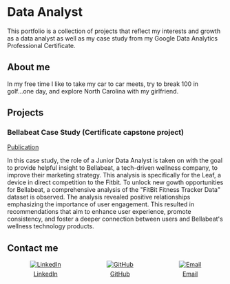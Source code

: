 # Data Analyst

This portfolio is a collection of projects that reflect my interests and growth as a data analyst as well as my case study from my Google Data Analytics Professional Certificate.

## About me

In my free time I like to take my car to car meets, try to break 100 in golf...one day, and explore North Carolina with my girlfriend.

## Projects
### Bellabeat Case Study (Certificate capstone project)
[Publication](https://www.kaggle.com/code/nickvoris/bellabeat-case-study/notebook)

In this case study, the role of a Junior Data Analyst is taken on with the goal to provide helpful insight to Bellabeat, a tech-driven wellness company, to improve their marketing strategy. This analysis is specifically for the Leaf, a device in direct competition to the Fitbit. To unlock new gowth opportunities for Bellabeat, a comprehensive analysis of the "FitBit Fitness Tracker Data" dataset is observed. The analysis revealed positive relationships emphasizing the importance of user engagement. This resulted in recommendations that aim to enhance user experience, promote consistency, and foster a deeper connection between users and Bellabeat's wellness technology products.

## Contact me

<div style="display: flex; justify-content: space-around;">
  <a href="https://www.linkedin.com/in/nicholas-voris/" target="_blank">
    <div style="display: flex; flex-direction: column; align-items: center;">
      <img src="https://img.icons8.com/color/48/000000/linkedin.png" alt="LinkedIn"/>
      <span style="margin-top: 5px; text-align: center;">LinkedIn</span>
    </div>
  </a>

  <a href="https://github.com/NicholasVoris/" target="_blank">
    <div style="display: flex; flex-direction: column; align-items: center;">
      <img src="https://img.icons8.com/ios/50/000000/github.png" alt="GitHub"/>
      <span style="margin-top: 5px; text-align: center;">GitHub</span>
    </div>
  </a>

  <a href="mailto:nicholasgvoris@gmail.com" target="_blank">
    <div style="display: flex; flex-direction: column; align-items: center;">
      <img src="https://img.icons8.com/color/48/000000/gmail.png" alt="Email"/>
      <span style="margin-top: 5px; text-align: center;">Email</span>
    </div>
  </a>
</div>
